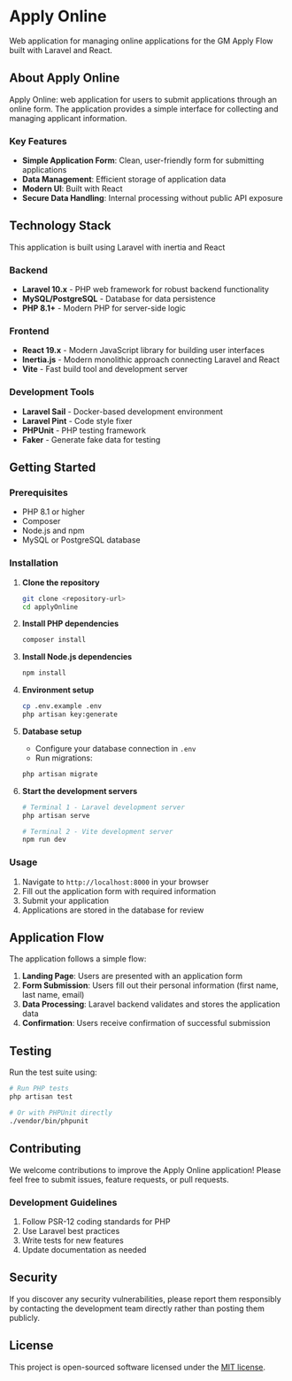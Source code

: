 # Apply Online

Web application for managing online applications for the GM Apply Flow built with Laravel and React.

## About Apply Online

Apply Online: web application for users to submit applications through an online form. The application provides a simple interface for collecting and managing applicant information.

### Key Features

-   **Simple Application Form**: Clean, user-friendly form for submitting applications
-   **Data Management**: Efficient storage of application data
-   **Modern UI**: Built with React
-   **Secure Data Handling**: Internal processing without public API exposure

## Technology Stack

This application is built using Laravel with inertia and React

### Backend

-   **Laravel 10.x** - PHP web framework for robust backend functionality
-   **MySQL/PostgreSQL** - Database for data persistence
-   **PHP 8.1+** - Modern PHP for server-side logic

### Frontend

-   **React 19.x** - Modern JavaScript library for building user interfaces
-   **Inertia.js** - Modern monolithic approach connecting Laravel and React
-   **Vite** - Fast build tool and development server

### Development Tools

-   **Laravel Sail** - Docker-based development environment
-   **Laravel Pint** - Code style fixer
-   **PHPUnit** - PHP testing framework
-   **Faker** - Generate fake data for testing

## Getting Started

### Prerequisites

-   PHP 8.1 or higher
-   Composer
-   Node.js and npm
-   MySQL or PostgreSQL database

### Installation

1. **Clone the repository**

    ```bash
    git clone <repository-url>
    cd applyOnline
    ```

2. **Install PHP dependencies**

    ```bash
    composer install
    ```

3. **Install Node.js dependencies**

    ```bash
    npm install
    ```

4. **Environment setup**

    ```bash
    cp .env.example .env
    php artisan key:generate
    ```

5. **Database setup**

    - Configure your database connection in `.env`
    - Run migrations:

    ```bash
    php artisan migrate
    ```

6. **Start the development servers**

    ```bash
    # Terminal 1 - Laravel development server
    php artisan serve

    # Terminal 2 - Vite development server
    npm run dev
    ```

### Usage

1. Navigate to `http://localhost:8000` in your browser
2. Fill out the application form with required information
3. Submit your application
4. Applications are stored in the database for review

## Application Flow

The application follows a simple flow:

1. **Landing Page**: Users are presented with an application form
2. **Form Submission**: Users fill out their personal information (first name, last name, email)
3. **Data Processing**: Laravel backend validates and stores the application data
4. **Confirmation**: Users receive confirmation of successful submission

## Testing

Run the test suite using:

```bash
# Run PHP tests
php artisan test

# Or with PHPUnit directly
./vendor/bin/phpunit
```

## Contributing

We welcome contributions to improve the Apply Online application! Please feel free to submit issues, feature requests, or pull requests.

### Development Guidelines

1. Follow PSR-12 coding standards for PHP
2. Use Laravel best practices
3. Write tests for new features
4. Update documentation as needed

## Security

If you discover any security vulnerabilities, please report them responsibly by contacting the development team directly rather than posting them publicly.

## License

This project is open-sourced software licensed under the [MIT license](https://opensource.org/licenses/MIT).
